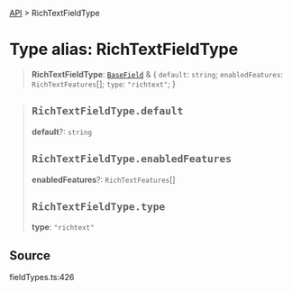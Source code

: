 [API](../index.md) > RichTextFieldType

# Type alias: RichTextFieldType

> **RichTextFieldType**: [`BaseField`](type-alias.BaseField.md) & \{
  `default`: `string`;
  `enabledFeatures`: `RichTextFeatures`[];
  `type`: `"richtext"`;
 }

> ## `RichTextFieldType.default`
>
> **default**?: `string`
>
> ## `RichTextFieldType.enabledFeatures`
>
> **enabledFeatures**?: `RichTextFeatures`[]
>
> ## `RichTextFieldType.type`
>
> **type**: `"richtext"`
>
>

## Source

fieldTypes.ts:426
